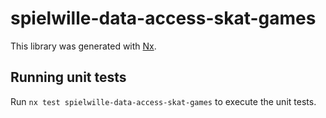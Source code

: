# spielwille-data-access-skat-games

This library was generated with [Nx](https://nx.dev).

## Running unit tests

Run `nx test spielwille-data-access-skat-games` to execute the unit tests.
